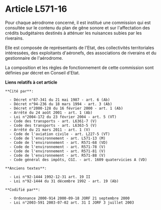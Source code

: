 # Article L571-16

Pour chaque aérodrome concerné, il est institué une commission qui est consultée sur le contenu du plan de gêne sonore et sur
l'affectation des crédits budgétaires destinés à atténuer les nuisances subies par les riverains.

Elle est composée de représentants de l'Etat, des collectivités territoriales intéressées, des exploitants d'aéronefs, des
associations de riverains et du gestionnaire de l'aérodrome.

La composition et les règles de fonctionnement de cette commission sont définies par décret en Conseil d'Etat.

**Liens relatifs à cet article**

	**Cité par**:

	  - Décret n°87-341 du 21 mai 1987 - art. 6 (Ab)
	  - Décret n°94-236 du 18 mars 1994 - art. 3 (Ab)
	  - Décret n°2000-128 du 16 février 2000 - art. 1 (Ab)
	  - Arrêté du 24 août 2001 - art. 1 (Ab)
	  - Loi n°2004-172 du 23 février 2004 - art. 5 (VT)
	  - Code des transports - art. L6361-7 (V)
	  - Code des transports - art. L6363-5 (V)
	  - Arrêté du 21 mars 2011 - art. 1 (V)
	  - Code de l'aviation civile - art. L227-5 (VT)
	  - Code de l'environnement - art. L571-13 (M)
	  - Code de l'environnement - art. R571-68 (VD)
	  - Code de l'environnement - art. R571-78 (V)
	  - Code de l'environnement - art. R571-81 (V)
	  - Code de l'environnement - art. R571-88 (V)
	  - Code général des impôts, CGI. - art. 1609 quatervicies A (VD)

	**Anciens textes**:

	  - Loi n°92-1444 1992-12-31 art. 19 II
	  - Loi n°92-1444 du 31 décembre 1992 - art. 19 (Ab)

	**Codifié par**:

	  - Ordonnance 2000-914 2000-09-18 JORF 21 septembre 2000
	  - Loi n°2003-591 2003-07-02 art. 31 I JORF 3 juillet 2003
